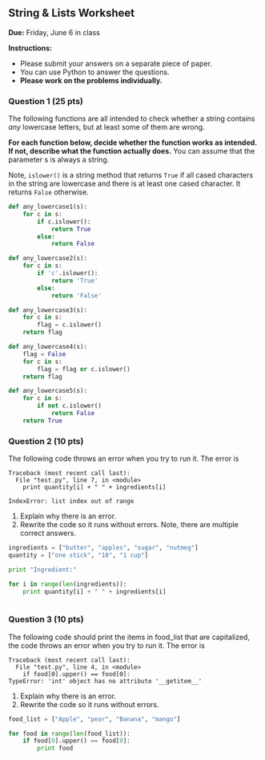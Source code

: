 ## String & Lists Worksheet

**Due:** Friday, June 6 in class

**Instructions:**
* Please submit your answers on a separate piece of paper.
* You can use Python to answer the questions.
* **Please work on the problems individually.** 


### Question 1 (25 pts)

The following functions are all intended to check whether a string contains _any_ lowercase letters, but at least some of them are wrong. 

**For each function below, decide whether the function works as intended. If not, describe what the function actually does.** You can assume that the parameter s is always a string.

Note, ```islower()``` is a string method that returns ```True``` if all cased characters in the string are lowercase and there is at least one cased character. It returns ```False``` otherwise. 

```python
def any_lowercase1(s):
    for c in s:
        if c.islower():
            return True
        else: 
            return False
```

```python         
def any_lowercase2(s):
    for c in s:
        if 'c'.islower():
            return 'True'
        else:
            return 'False'
```

```python
def any_lowercase3(s):
    for c in s:
        flag = c.islower()
    return flag
```

```python
def any_lowercase4(s):
    flag = False
    for c in s: 
        flag = flag or c.islower()
    return flag
```

```python
def any_lowercase5(s):
    for c in s:
        if not c.islower()
            return False
    return True
```

### Question 2 (10 pts)
The following code throws an error when you try to run it. The error is
```
Traceback (most recent call last):
  File "test.py", line 7, in <module>
    print quantity[i] + " " + ingredients[i]
    
IndexError: list index out of range
```

1. Explain why there is an error.
2. Rewrite the code so it runs without errors. Note, there are multiple correct answers. 

```python
ingredients = ["butter", "apples", "sugar", "nutmeg"]
quantity = ["one stick", "10", "1 cup"]

print "Ingredient:"

for i in range(len(ingredients)):
    print quantity[i] + " " + ingredients[i]
    
```

### Question 3 (10 pts)

The following code should print the items in food_list that are capitalized, the code throws an error when you try to run it. The error is 
```
Traceback (most recent call last):
  File "test.py", line 4, in <module>
    if food[0].upper() == food[0]:
TypeError: 'int' object has no attribute '__getitem__'
```

1. Explain why there is an error. 
2. Rewrite the code so it runs without errors. 


```python
food_list = ["Apple", "pear", "Banana", "mango"]

for food in range(len(food_list)):
    if food[0].upper() == food[0]:
        print food
    
```
